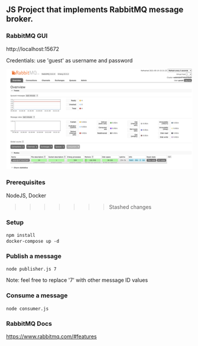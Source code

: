 ## **JS Project that implements RabbitMQ message broker.** 

### **RabbitMQ GUI**
http://localhost:15672

Credentials: use 'guest' as username and password

<img src="blob/img.png">

### **Prerequisites**
NodeJS, Docker

>>>>>>> Stashed changes
### **Setup**
```
npm install
docker-compose up -d
```

### **Publish a message**
```
node publisher.js 7
```

Note: feel free to replace '7' with other message ID values

### **Consume a message**
```
node consumer.js
```

### **RabbitMQ Docs**
https://www.rabbitmq.com/#features
